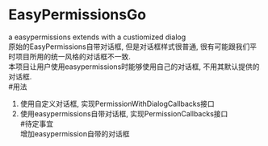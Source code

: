 # EasyPermissionsGo
a easypermissions extends with a custiomized dialog   
原始的EasyPermissions自带对话框, 但是对话框样式很普通, 很有可能跟我们平时项目所用的统一风格的对话框不一致.   
本项目让用户使用easypermissions时能够使用自己的对话框, 不用其默认提供的对话框.   
#用法   
1. 使用自定义对话框, 实现PermissionWithDialogCallbacks接口   
1. 使用easypermissions自带对话框, 实现PermissionCallbacks接口   
#待定事宜   
增加easypermission自带的对话框
